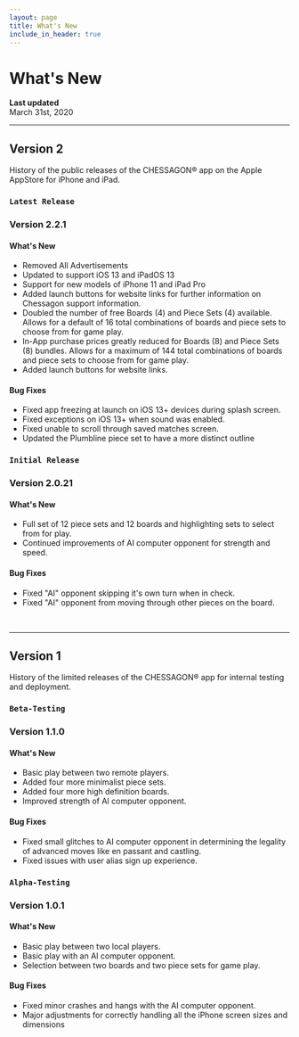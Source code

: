 ```yaml
---
layout: page
title: What's New
include_in_header: true
---
```


# What's New

**Last updated**  
March 31st, 2020

________

## **Version 2**
History of the public releases of the CHESSAGON® app on the Apple AppStore for iPhone and iPad.

### `Latest Release`
### **Version 2.2.1**
#### What's New
- Removed All Advertisements
- Updated to support iOS 13 and iPadOS 13
- Support for new models of iPhone 11 and iPad Pro
- Added launch buttons for website links for further information on Chessagon support information.
- Doubled the number of free Boards (4) and Piece Sets (4) available. Allows for a default of 16 total combinations of boards and piece sets to choose from for game play.
- In-App purchase prices greatly reduced for Boards (8) and Piece Sets (8) bundles. Allows for a maximum of 144 total combinations of boards and piece sets to choose from for game play.
- Added launch buttons for website links.

#### Bug Fixes
- Fixed app freezing at launch on iOS 13+ devices during splash screen.
- Fixed exceptions on iOS 13+ when sound was enabled.
- Fixed unable to scroll through saved matches screen.
- Updated the Plumbline piece set to have a more distinct outline


### `Initial Release`
### **Version 2.0.21**
#### What's New
- Full set of  12 piece sets and 12  boards and highlighting sets to select from for play. 
- Continued improvements of AI computer opponent for strength and speed.

#### Bug Fixes
- Fixed "AI" opponent skipping it's own turn when in check.
- Fixed "AI" opponent from moving through other pieces on the board.

<br>

________

## **Version 1**
History of the limited releases of the CHESSAGON® app for internal testing and deployment.

### `Beta-Testing`
### **Version 1.1.0**
#### What's New
- Basic play between two remote  players.
- Added four more minimalist piece sets.
- Added four more high definition boards.
- Improved strength of AI computer opponent.

#### Bug Fixes
- Fixed small glitches to AI computer opponent in determining the legality of advanced moves like en passant and castling.
- Fixed issues with user alias sign up experience.

### `Alpha-Testing`
### Version 1.0.1
#### What's New
- Basic play between two local players.
- Basic play with an AI computer opponent.
- Selection between two boards and two piece sets for game play.

#### Bug Fixes
- Fixed minor crashes and hangs with the AI computer opponent.
- Major adjustments for correctly handling all the iPhone screen sizes and dimensions
